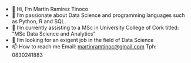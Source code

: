 - 👋 Hi, I’m Martin Ramirez Tinoco
- 👀 I’m passionate about Data Science and programming languages such as Python, R and SQL.
- 🌱 I’m currently assisting to a MSc in University College of Cork titled: "MSc Data Science and Analytics"
- 💞️ I’m looking for an exigent job in the field of Data Science
- 📫 How to reach me 
        Email: martinramtinoc@gmail.com
        Tph: 0830241883


